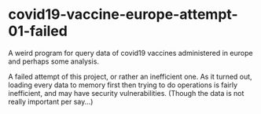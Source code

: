 # covid19-vaccine-europe-attempt-01-failed
A weird program for query data of covid19 vaccines administered in europe and perhaps some analysis.

A failed attempt of this project, or rather an inefficient one. As it turned out, loading every data to memory first then trying to do operations is fairly inefficient, and may have security vulnerabilities. (Though the data is not really important per say...)
